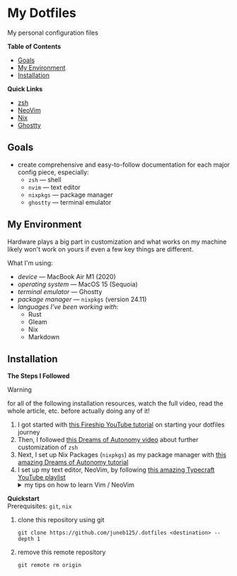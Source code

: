 # My Dotfiles
My personal configuration files

**Table of Contents**
* [Goals](#goals)
* [My Environment](#my-environment)
* [Installation](#installation)

**Quick Links**
* [zsh](https://github.com/juneb125/.dotfiles/tree/main/.config/zsh)
* [NeoVim](https://github.com/juneb125/.dotfiles/tree/main/.config/nvim)
* [Nix](https://github.com/juneb125/.dotfiles/tree/main/.config/nix)
* [Ghostty](https://github.com/juneb125/.dotfiles/tree/main/.config/ghostty)

## Goals
* create comprehensive and easy-to-follow documentation for each major config piece, especially:
    * `zsh` &mdash; shell
    * `nvim` &mdash; text editor
    * `nixpkgs` &mdash; package manager
    * `ghostty` &mdash; terminal emulator

## My Environment
Hardware plays a big part in customization and what works on my machine likely won't work on yours if even a few key things are different.

What I'm using:
* *device* &mdash; MacBook Air M1 (2020)
* *operating system* &mdash; MacOS 15 (Sequoia)
* *terminal emulator* &mdash; Ghostty
* *package manager* &mdash; `nixpkgs` (version 24.11)
* *languages I've been working with*:
    * Rust
    * Gleam
    * Nix
    * Markdown

## Installation
**The Steps I Followed**

> [!WARNING]
> for all of the following installation resources, watch the full video, read the whole article, etc. before actually doing any of it!

1. I got started with [this Fireship YouTube tutorial](https://youtube.com/watch?v=r_MpUP6aKiQ) on starting your dotfiles journey
2. Then, I followed [this Dreams of Autonomy video](https://www.youtube.com/watch?v=ud7YxC33Z3w) about further customization of `zsh`
3. Next, I set up Nix Packages (`nixpkgs`) as my package manager with [this amazing Dreams of Autonomy tutorial](https://youtube.com/watch?v=Z8BL8mdzWHI)
4. I set up my text editor, NeoVim, by following [this amazing Typecraft YouTube playlist](https://www.youtube.com/playlist?list=PLsz00TDipIffreIaUNk64KxTIkQaGguqn)
    <details>
        <summary>my tips on how to learn Vim / NeoVim</summary>
        <ol type="a">
            <li>learn the basic Vim motions (how to move around a file and around a workspace), especially how to exit Vim :)</li>
            <li>turn on "Vim mode" in your current code editor</li>
            <li>when you feel comfortable with the motions, start using Vim (the regular Vim) in your terminal</li>
            <li>when you feel really comfortable using Vim in your terminal, download NeoVim if you want</li>
        </ol>
        <p>Learning Vim might seem super overwhelming, but if you practice consistently, you'll be amazing :)</p>
        <p>I believe in you! <3</p>
    </details>

**Quickstart**\
Prerequisites: `git`, `nix`
1. clone this repository using git
    ```
    git clone https://github.com/juneb125/.dotfiles <destination> --depth 1
    ```
2. remove this remote repository
    ```
    git remote rm origin
    ```
